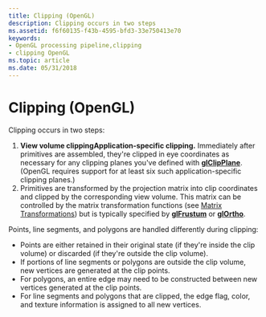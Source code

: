 ```yaml
---
title: Clipping (OpenGL)
description: Clipping occurs in two steps
ms.assetid: f6f60135-f43b-4595-bfd3-33e750413e70
keywords:
- OpenGL processing pipeline,clipping
- clipping OpenGL
ms.topic: article
ms.date: 05/31/2018
---
```


# Clipping (OpenGL)

Clipping occurs in two steps:

1.  **View volume clippingApplication-specific clipping.** Immediately after primitives are assembled, they're clipped in eye coordinates as necessary for any clipping planes you've defined with [**glClipPlane**](glclipplane.md). (OpenGL requires support for at least six such application-specific clipping planes.)
2.  Primitives are transformed by the projection matrix into clip coordinates and clipped by the corresponding view volume. This matrix can be controlled by the matrix transformation functions (see [Matrix Transformations](matrix-transformations.md)) but is typically specified by [**glFrustum**](glfrustum.md) or [**glOrtho**](glortho.md).

Points, line segments, and polygons are handled differently during clipping:

-   Points are either retained in their original state (if they're inside the clip volume) or discarded (if they're outside the clip volume).
-   If portions of line segments or polygons are outside the clip volume, new vertices are generated at the clip points.
-   For polygons, an entire edge may need to be constructed between new vertices generated at the clip points.
-   For line segments and polygons that are clipped, the edge flag, color, and texture information is assigned to all new vertices.

 

 




